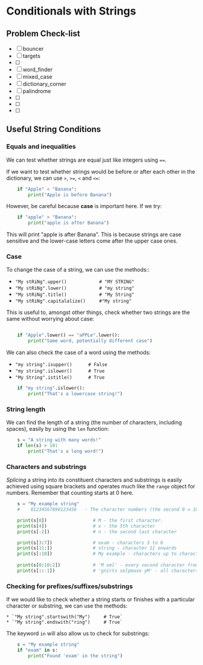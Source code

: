 # Conditionals with Strings

## Problem Check-list

- [ ] bouncer
- [ ] targets
- [ ] 
- [ ] word_finder 
- [ ] mixed_case
- [ ] dictionary_corner
- [ ] palindrome 
- [ ] 
- [ ] 
- [ ] 


## Useful String Conditions

### Equals and inequalities

We can test whether strings are equal just like integers using `==`.

If we want to test whether strings would be before or after each other
in the dictionary, we can use `>`, `>=`, `<` and `<=`:

``` python
	if "Apple" < "Banana":
		print("Apple is before Banana")
```

However, be careful because **case** is important here. If we try:

``` python
	if "apple" > "Banana":
		print("apple is after Banana")
```

This will print "apple is after Banana".  This is because strings are case
sensitive and the lower-case letters come after the upper case ones.

### Case

To change the case of a string, we can use the methods::
  * `"My stRiNg".upper()			# "MY STRING"`
  * `"My stRiNg".lower()			# "my string"`
  * `"My stRiNg".title()			# "My String"`
  * `"My stRiNg".capitalalize()		#"My string"`

This is useful to, amongst other things, check whether two strings are the
same without worrying about case:

``` python

	if "Apple".lower() == "aPPLe".lower():
		print("Same word, potentially different case")

```

We can also check the case of a word using the methods:
  * `"my string".isupper()		# False`
  * `"my string".islower()		# True`
  * `"My String".istitle()		# True`

``` python
	if "my string".islower():
		print("That's a lowercase string!")
```

### String length

We can find the length of a string (the number of characters, including spaces),
easily by using the `len` function:

``` python
	s = "A string with many words!"
	if len(s) > 10:
		print("That's a long word!")
```

### Characters and substrings

*Splicing* a string into its constituent characters and substrings is easily
achieved using square brackets and operates much like the `range` object for
numbers. Remember that counting starts at 0 here.

``` python
	s = "My example string"
	#	 01234567890123456   - The character numbers (the second 0 = 10 and so on)

	print(s[0])					# M - the first character.
	print(s[4])					# x - the 5th character
	print(s[-2])				# n - the second last character

	print(s[3:7])				# exam - characters 3 to 6
	print(s[11:])				# string - character 11 onwards
	print(s[:10])				# My example - characters up to character 9.
	
	print(s[0:10:2])			# 'M xml' - every second character from 0 to 9
	print(s[::-1])				# 'gnirts selpmaxe yM' - all characters in reverse order
```

### Checking for prefixes/suffixes/substrings

If we would like to check whether a string starts or finishes with a
particular character or substring, we can use the methods:

	* `"My string".startswith("My")		# True`
	* `"My string".endswith("ring")		# True`

The keyword `in` will also allow us to check for substrings:

``` python
	s = "My example string"
	if "exam" in s:
		print("Found 'exam' in the string")

```


